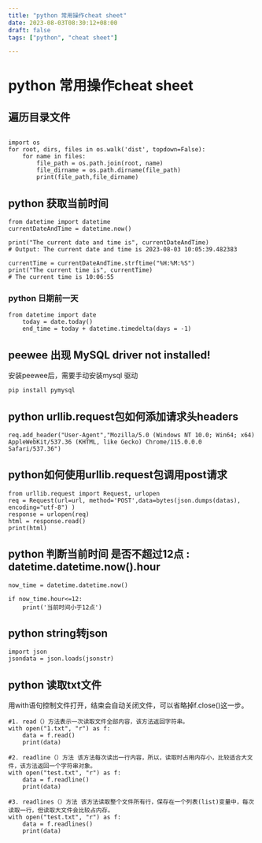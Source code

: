 ```yaml
---
title: "python 常用操作cheat sheet"
date: 2023-08-03T08:30:12+08:00
draft: false
tags: ["python", "cheat sheet"]

---
```

# python 常用操作cheat sheet
## 遍历目录文件
```

import os
for root, dirs, files in os.walk('dist', topdown=False):
    for name in files:
        file_path = os.path.join(root, name)
        file_dirname = os.path.dirname(file_path)
        print(file_path,file_dirname)
```
## python 获取当前时间       
```
from datetime import datetime
currentDateAndTime = datetime.now()

print("The current date and time is", currentDateAndTime)
# Output: The current date and time is 2023-08-03 10:05:39.482383

currentTime = currentDateAndTime.strftime("%H:%M:%S")
print("The current time is", currentTime)
# The current time is 10:06:55
```
### python 日期前一天
```
from datetime import date
    today = date.today()
    end_time = today + datetime.timedelta(days = -1)
```
## peewee 出现 MySQL driver not installed!
安装peewee后，需要手动安装mysql 驱动
```
pip install pymysql
```
## python urllib.request包如何添加请求头headers
```
req.add_header("User-Agent","Mozilla/5.0 (Windows NT 10.0; Win64; x64) AppleWebKit/537.36 (KHTML, like Gecko) Chrome/115.0.0.0 Safari/537.36")
```
## python如何使用urllib.request包调用post请求 
```
from urllib.request import Request, urlopen 
req = Request(url=url, method='POST',data=bytes(json.dumps(datas), encoding="utf-8") )
response = urlopen(req)
html = response.read()
print(html)
```
## python 判断当前时间 是否不超过12点 : datetime.datetime.now().hour
```
now_time = datetime.datetime.now()   

if now_time.hour<=12:
    print('当前时间小于12点')
```
## python string转json
```
import json
jsondata = json.loads(jsonstr)
```
## python 读取txt文件
用with语句控制文件打开，结束会自动关闭文件，可以省略掉f.close()这一步。
```
#1. read（）方法表示一次读取文件全部内容，该方法返回字符串。
with open("1.txt", "r") as f:
    data = f.read()
    print(data)

#2. readline（）方法 该方法每次读出一行内容，所以，读取时占用内存小，比较适合大文件，该方法返回一个字符串对象。
with open("test.txt", "r") as f:
    data = f.readline()
    print(data)

#3. readlines（）方法 该方法读取整个文件所有行，保存在一个列表(list)变量中，每次读取一行，但读取大文件会比较占内存。
with open("test.txt", "r") as f:
    data = f.readlines()
    print(data)
```